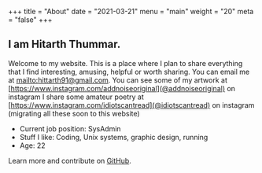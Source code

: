 +++
title = "About"
date = "2021-03-21"
menu = "main"
weight = "20"
meta = "false"
+++

## I am Hitarth Thummar.

Welcome to my website. This is a place where I plan to share everything that I find interesting, amusing, helpful or worth sharing.
You can email me at [mailto:hittarth91@gmail.com](hittarth91@gmail.com).
You can see some of my artwork at [https://www.instagram.com/addnoiseoriginal](@addnoiseoriginal) on instagram
I share some amateur poetry at [https://www.instagram.com/idiotscantread](@idiotscantread) on instagram (migrating all these soon to this website)

* Current job position: SysAdmin
* Stuff I like: Coding, Unix systems, graphic design, running
* Age: 22

Learn more and contribute on [GitHub](https://github.com/gtlsgamr).
